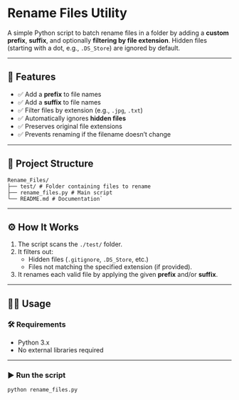 # Rename Files Utility

A simple Python script to batch rename files in a folder by adding a **custom prefix**, **suffix**, and optionally **filtering by file extension**. Hidden files (starting with a dot, e.g., `.DS_Store`) are ignored by default.

---

## 🚀 Features

- ✅ Add a **prefix** to file names
- ✅ Add a **suffix** to file names
- ✅ Filter files by extension (e.g., `.jpg`, `.txt`)
- ✅ Automatically ignores **hidden files**
- ✅ Preserves original file extensions
- ✅ Prevents renaming if the filename doesn’t change

---

## 📂 Project Structure

```
Rename_Files/
├── test/ # Folder containing files to rename
├── rename_files.py # Main script
└── README.md # Documentation`
```

---

## ⚙️ How It Works

1. The script scans the `./test/` folder.
2. It filters out:
   - Hidden files (`.gitignore`, `.DS_Store`, etc.)
   - Files not matching the specified extension (if provided).
3. It renames each valid file by applying the given **prefix** and/or **suffix**.

---

## 🧑‍💻 Usage

### 🛠 Requirements

- Python 3.x
- No external libraries required

---

### ▶️ Run the script

```bash
python rename_files.py
```
